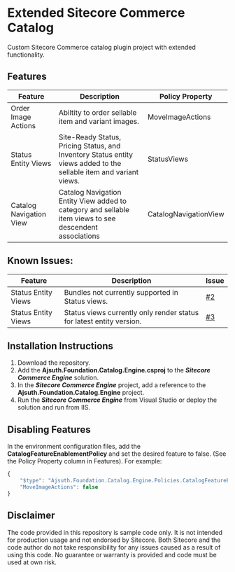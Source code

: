 # Extended Sitecore Commerce Catalog
Custom Sitecore Commerce catalog plugin project with extended functionality.

## Features
| Feature                 | Description | Policy Property |
| ----------------------- | ----------- | --------------- |
| Order Image Actions     | Abiltity to order sellable item and variant images. | MoveImageActions |
| Status Entity Views     | Site-Ready Status, Pricing Status, and Inventory Status entity views added to the sellable item and variant views. | StatusViews |
| Catalog Navigation View | Catalog Navigation Entity View added to category and sellable item views to see descendent associations| CatalogNavigationView |

## Known Issues:
| Feature                 | Description | Issue |
| ----------------------- | ----------- | ----- |
| Status Entity Views     | Bundles not currently supported in Status views. | [#2](https://github.com/ajsuth/Ajsuth.Foundation.Catalog.Engine/issues/2) |
| Status Entity Views     | Status views currently only render status for latest entity version.| [#3](https://github.com/ajsuth/Ajsuth.Foundation.Catalog.Engine/issues/3) |

## Installation Instructions
1. Download the repository.
2. Add the **Ajsuth.Foundation.Catalog.Engine.csproj** to the _**Sitecore Commerce Engine**_ solution.
3. In the _**Sitecore Commerce Engine**_ project, add a reference to the **Ajsuth.Foundation.Catalog.Engine** project.
4. Run the _**Sitecore Commerce Engine**_ from Visual Studio or deploy the solution and run from IIS.

## Disabling Features
In the environment configuration files, add the **CatalogFeatureEnablementPolicy** and set the desired feature to false. (See the Policy Property column in Features). For example:
```javascript
{
	"$type": "Ajsuth.Foundation.Catalog.Engine.Policies.CatalogFeatureEnablementPolicy, Ajsuth.Foundation.Catalog.Engine",
	"MoveImageActions": false
}
```

## Disclaimer
The code provided in this repository is sample code only. It is not intended for production usage and not endorsed by Sitecore.
Both Sitecore and the code author do not take responsibility for any issues caused as a result of using this code.
No guarantee or warranty is provided and code must be used at own risk.
